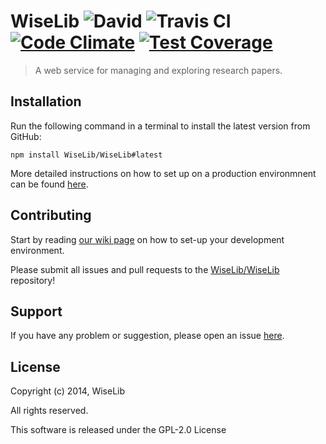 # WiseLib ![David](https://david-dm.org/WiseLib/WiseLib.png) ![Travis CI](https://travis-ci.org/WiseLib/WiseLib.svg) [![Code Climate](https://codeclimate.com/github/WiseLib/WiseLib/badges/gpa.svg)](https://codeclimate.com/github/WiseLib/WiseLib) [![Test Coverage](https://codeclimate.com/github/WiseLib/WiseLib/badges/coverage.svg)](https://codeclimate.com/github/WiseLib/WiseLib)

> A web service for managing and exploring research papers.

## Installation

Run the following command in a terminal to install the latest version from GitHub:

````
npm install WiseLib/WiseLib#latest
````

More detailed instructions on how to set up on a production environmnent can be found [here](https://github.com/WiseLib/WiseLib/wiki/Deployment/_edit).

## Contributing

Start by reading [our wiki page](https://github.com/WiseLib/WiseLib/wiki/Development) on how to set-up your development environment.

Please submit all issues and pull requests to the [WiseLib/WiseLib](http://github.com/WiseLib/WiseLib) repository!

## Support

If you have any problem or suggestion, please open an issue [here](https://github.com/WiseLib/WiseLib/issues).

## License 

Copyright (c) 2014, WiseLib

All rights reserved.

This software is released under the GPL-2.0 License
